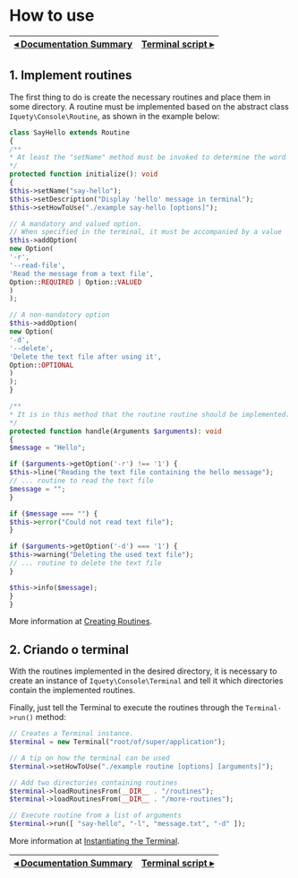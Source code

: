 # How to use

[◂ Documentation Summary](index.md) | [Terminal script ▸](02-terminal-script.md)
-- | --

## 1. Implement routines

The first thing to do is create the necessary routines and place them in some directory. A routine must be implemented based on the abstract class `Iquety\Console\Routine`, as shown in the example below:

```php
class SayHello extends Routine
{
/**
* At least the "setName" method must be invoked to determine the word
*/
protected function initialize(): void
{
$this->setName("say-hello");
$this->setDescription("Display 'hello' message in terminal");
$this->setHowToUse("./example say-hello [options]");

// A mandatory and valued option.
// When specified in the terminal, it must be accompanied by a value
$this->addOption(
new Option(
'-r',
'--read-file',
'Read the message from a text file',
Option::REQUIRED | Option::VALUED
)
);

// A non-mandatory option
$this->addOption(
new Option(
'-d',
'--delete',
'Delete the text file after using it',
Option::OPTIONAL
)
);
}

/**
* It is in this method that the routine routine should be implemented.
*/
protected function handle(Arguments $arguments): void
{
$message = "Hello";

if ($arguments->getOption('-r') !== '1') {
$this->line("Reading the text file containing the hello message");
// ... routine to read the text file
$message = "";
}

if ($message === "") {
$this->error("Could not read text file");
}

if ($arguments->getOption('-d') === '1') {
$this->warning("Deleting the used text file");
// ... routine to delete the text file
}

$this->info($message);
}
}
```

More information at [Creating Routines](04-creating-routines.md).

## 2. Criando o terminal

With the routines implemented in the desired directory, it is necessary to create an instance of `Iquety\Console\Terminal` and tell it which directories contain the implemented routines.

Finally, just tell the Terminal to execute the routines through the `Terminal->run()` method:

```php
// Creates a Terminal instance.
$terminal = new Terminal("root/of/super/application");

// A tip on how the terminal can be used
$terminal->setHowToUse("./example routine [options] [arguments]");

// Add two directories containing routines
$terminal->loadRoutinesFrom(__DIR__ . "/routines");
$terminal->loadRoutinesFrom(__DIR__ . "/more-routines");

// Execute routine from a list of arguments
$terminal->run([ "say-hello", "-l", "message.txt", "-d" ]);

```

More information at [Instantiating the Terminal](03-instantiating-the-terminal.md).

[◂ Documentation Summary](index.md) | [Terminal script ▸](02-terminal-script.md)
-- | --
